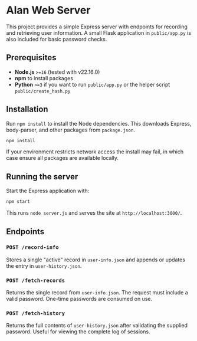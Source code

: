 # Alan Web Server

This project provides a simple Express server with endpoints for recording and retrieving user information. A small Flask application in `public/app.py` is also included for basic password checks.

## Prerequisites

- **Node.js** `>=16` (tested with v22.16.0)
- **npm** to install packages
- **Python** `>=3` if you want to run `public/app.py` or the helper script `public/create_hash.py`

## Installation

Run `npm install` to install the Node dependencies. This downloads Express, body-parser, and other packages from `package.json`.

```bash
npm install
```

If your environment restricts network access the install may fail, in which case ensure all packages are available locally.

## Running the server

Start the Express application with:

```bash
npm start
```

This runs `node server.js` and serves the site at `http://localhost:3000/`.

## Endpoints

### `POST /record-info`
Stores a single "active" record in `user-info.json` and appends or updates the entry in `user-history.json`.

### `POST /fetch-records`
Returns the single record from `user-info.json`. The request must include a valid password. One-time passwords are consumed on use.

### `POST /fetch-history`
Returns the full contents of `user-history.json` after validating the supplied password. Useful for viewing the complete log of sessions.


